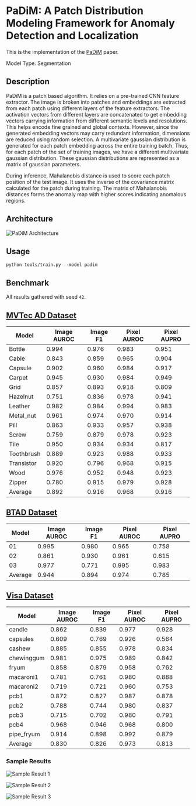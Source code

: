 # PaDiM: A Patch Distribution Modeling Framework for Anomaly Detection and Localization

This is the implementation of the [PaDiM](https://arxiv.org/pdf/2011.08785.pdf) paper.

Model Type: Segmentation

## Description

PaDiM is a patch based algorithm. It relies on a pre-trained CNN feature extractor. The image is broken into patches and embeddings are extracted from each patch using different layers of the feature extractors. The activation vectors from different layers are concatenated to get embedding vectors carrying information from different semantic levels and resolutions. This helps encode fine grained and global contexts. However, since the generated embedding vectors may carry redundant information, dimensions are reduced using random selection. A multivariate gaussian distribution is generated for each patch embedding across the entire training batch. Thus, for each patch of the set of training images, we have a different multivariate gaussian distribution. These gaussian distributions are represented as a matrix of gaussian parameters.

During inference, Mahalanobis distance is used to score each patch position of the test image. It uses the inverse of the covariance matrix calculated for the patch during training. The matrix of Mahalanobis distances forms the anomaly map with higher scores indicating anomalous regions.

## Architecture

![PaDiM Architecture](https://raw.githubusercontent.com/openvinotoolkit/anomalib/main/docs/source/images/padim/architecture.jpg "PaDiM Architecture")

## Usage

`python tools/train.py --model padim`

## Benchmark

All results gathered with seed `42`.

## [MVTec AD Dataset](https://www.mvtec.com/company/research/datasets/mvtec-ad)

| Model      | Image AUROC | Image F1 | Pixel AUROC | Pixel AUPRO |
| ---------- | ----------- | -------- | ----------- | ----------- |
| Bottle     | 0.994       | 0.976    | 0.983       | 0.951       |
| Cable      | 0.843       | 0.859    | 0.965       | 0.904       |
| Capsule    | 0.902       | 0.960    | 0.984       | 0.917       |
| Carpet     | 0.945       | 0.930    | 0.984       | 0.949       |
| Grid       | 0.857       | 0.893    | 0.918       | 0.809       |
| Hazelnut   | 0.751       | 0.836    | 0.978       | 0.941       |
| Leather    | 0.982       | 0.984    | 0.994       | 0.983       |
| Metal_nut  | 0.961       | 0.974    | 0.970       | 0.914       |
| Pill       | 0.863       | 0.933    | 0.957       | 0.938       |
| Screw      | 0.759       | 0.879    | 0.978       | 0.923       |
| Tile       | 0.950       | 0.934    | 0.934       | 0.817       |
| Toothbrush | 0.889       | 0.923    | 0.988       | 0.933       |
| Transistor | 0.920       | 0.796    | 0.968       | 0.915       |
| Wood       | 0.976       | 0.952    | 0.948       | 0.923       |
| Zipper     | 0.780       | 0.915    | 0.979       | 0.928       |
| Average    | 0.892       | 0.916    | 0.968       | 0.916       |

## [BTAD Dataset](https://www.mvtec.com/company/research/datasets/mvtec-ad)

| Model   | Image AUROC | Image F1 | Pixel AUROC | Pixel AUPRO |
| ------- | ----------- | -------- | ----------- | ----------- |
| 01      | 0.995       | 0.980    | 0.965       | 0.758       |
| 02      | 0.861       | 0.930    | 0.961       | 0.615       |
| 03      | 0.977       | 0.771    | 0.995       | 0.983       |
| Average | 0.944       | 0.894    | 0.974       | 0.785       |

## [Visa Dataset](https://github.com/amazon-science/spot-diff)

| Model      | Image AUROC | Image F1 | Pixel AUROC | Pixel AUPRO |
| ---------- | ----------- | -------- | ----------- | ----------- |
| candle     | 0.862       | 0.839    | 0.977       | 0.928       |
| capsules   | 0.609       | 0.769    | 0.926       | 0.564       |
| cashew     | 0.885       | 0.855    | 0.978       | 0.834       |
| chewinggum | 0.981       | 0.975    | 0.989       | 0.842       |
| fryum      | 0.858       | 0.879    | 0.958       | 0.762       |
| macaroni1  | 0.781       | 0.761    | 0.980       | 0.888       |
| macaroni2  | 0.719       | 0.721    | 0.960       | 0.753       |
| pcb1       | 0.872       | 0.827    | 0.987       | 0.878       |
| pcb2       | 0.788       | 0.744    | 0.980       | 0.837       |
| pcb3       | 0.715       | 0.702    | 0.980       | 0.791       |
| pcb4       | 0.968       | 0.946    | 0.968       | 0.800       |
| pipe_fryum | 0.914       | 0.898    | 0.992       | 0.879       |
| Average    | 0.830       | 0.826    | 0.973       | 0.813       |

### Sample Results

![Sample Result 1](https://raw.githubusercontent.com/openvinotoolkit/anomalib/main/docs/source/images/padim/results/0.png "Sample Result 1")

![Sample Result 2](https://raw.githubusercontent.com/openvinotoolkit/anomalib/main/docs/source/images/padim/results/1.png "Sample Result 2")

![Sample Result 3](https://raw.githubusercontent.com/openvinotoolkit/anomalib/main/docs/source/images/padim/results/2.png "Sample Result 3")
